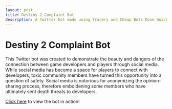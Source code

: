 ```yaml
---
layout: post
title: Destiny 2 Complaint Bot
description: A Twitter bot made using Tracery and Cheap Bots Done Quick!
---
```


Destiny 2 Complaint Bot
============
This Twitter bot was created to demonstrate the beauty and dangers of the connection between game developers and players through social media. While social media has become a space for players to connect with developers, toxic community members have turned this opportunity into a question of safety. Social media is notorious for anonymizing the opinion-sharing process, therefore emboldening some members who have ultimately sent death threats to developers. 

[Click here](https://twitter.com/D2ComplaintBot) to view the bot in action!